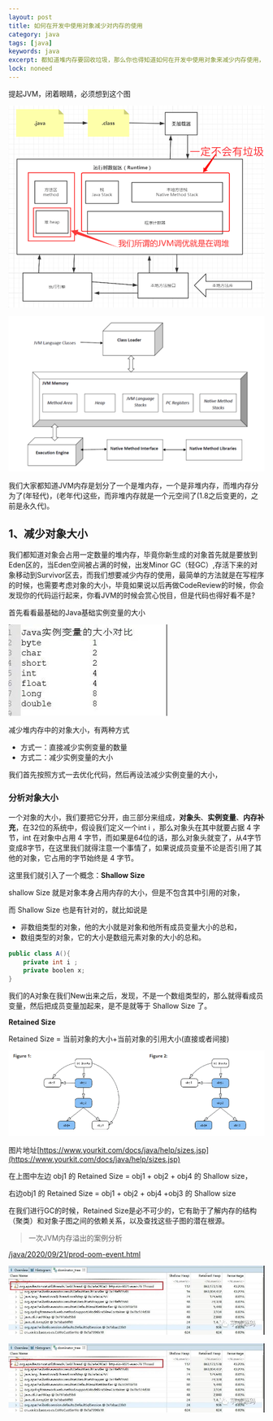 ```yaml
---
layout: post
title: 如何在开发中使用对象减少对内存的使用
category: java
tags: [java]
keywords: java
excerpt: 都知道堆内存要回收垃圾，那么你也得知道如何在开发中使用对象来减少内存使用，软引用，使用享元模式，分析对象的外在状态和内在状态成员变量
lock: noneed
---
```


提起JVM，闭着眼睛，必须想到这个图

![](\assets\images\2020\java\jvm-arch-simple2.gif)

![](\assets\images\2021\javabase\jvm-arch-simple-3.png)

我们大家都知道JVM内存是划分了一个是堆内存，一个是非堆内存，而堆内存分为了(年轻代)，(老年代)这些，而非堆内存就是一个元空间了(1.8之后变更的，之前是永久代)。

## 1、减少对象大小

我们都知道对象会占用一定数量的堆内存，毕竟你新生成的对象首先就是要放到Eden区的，当Eden空间被占满的时候，出发Minor GC（轻GC）,存活下来的对象移动到Survivor区去，而我们想要减少内存的使用，最简单的方法就是在写程序的时候，也需要考虑对象的大小，毕竟如果说以后再做CodeReview的时候，你会发现你的代码运行起来，你看JVM的时候会赏心悦目，但是代码也得好看不是?

首先看看最基础的Java基础实例变量的大小

![](\assets\images\2021\javabase\base-type-size.jpg)

减少堆内存中的对象大小，有两种方式

- 方式一：直接减少实例变量的数量
- 方式二：减少实例变量的大小

我们首先按照方式一去优化代码，然后再设法减少实例变量的大小，

### 分析对象大小

一个对象的大小，我们要把它分开，由三部分来组成，**对象头**、**实例变量**、**内存补充**，在32位的系统中，假设我们定义一个int i ，那么对象头在其中就要占据 4 字节，int 在对象中占用 4 字节，而如果是64位的话，那么对象头就变了，从4字节变成8字节，在这里我们就得注意一个事情了，如果说成员变量不论是否引用了其他的对象，它占用的字节始终是 4 字节。

这里我们就引入了一个概念：**Shallow Size**

shallow Size 就是对象本身占用内存的大小，但是不包含其中引用的对象，

而 Shallow Size 也是有针对的，就比如说是

- 非数组类型的对象，他的大小就是对象和他所有成员变量大小的总和，
- 数组类型的对象，它的大小是数组元素对象的大小的总和。

```java
public class A(){
    private int i ;
    private boolen x;
}
```

我们的A对象在我们New出来之后，发现，不是一个数组类型的，那么就得看成员变量，然后把成员变量加起来，是不是就等于 Shallow Size 了。

**Retained Size**

Retained Size = 当前对象的大小+当前对象的引用大小(直接或者间接)

![](\assets\images\2021\javabase\jvm-swallen.png)

图片地址[https://www.yourkit.com/docs/java/help/sizes.jsp](https://www.yourkit.com/docs/java/help/sizes.jsp)

在上图中左边 obj1 的 Retained Size = obj1 + obj2 + obj4 的 Shallow size，

右边obj1 的 Retained Size = obj1 + obj2 + obj4 +obj3 的 Shallow size

在我们进行GC的时候，Retained Size是必不可少的，它有助于了解内存的结构（聚类）和对象子图之间的依赖关系，以及查找这些子图的潜在根源。

> 一次JVM内存溢出的案例分析

[/java/2020/09/21/prod-oom-event.html](/java/2020/09/21/prod-oom-event.html)

![](\assets\images\2020\java\jvm-oom-mat3.jpg)

![](../../..\assets\images\2020\java\jvm-oom-mat3.jpg)

